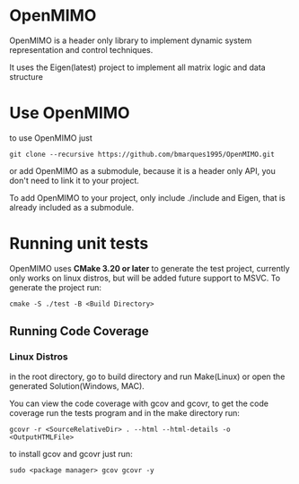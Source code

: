 # OpenMIMO

OpenMIMO is a header only library to implement dynamic system representation and control techniques.

It uses the Eigen(latest) project to implement all matrix logic and data structure

# Use OpenMIMO

to use OpenMIMO just

```
git clone --recursive https://github.com/bmarques1995/OpenMIMO.git
```

or add OpenMIMO as a submodule, because it is a header only API, you don't need to link it to your project.

To add OpenMIMO to your project, only include ./include and Eigen, that is already included as a submodule.

# Running unit tests

OpenMIMO uses **CMake 3.20 or later** to generate the test project, currently only works on linux distros, but will be added future support to MSVC. To generate the project run: 

```
cmake -S ./test -B <Build Directory>
```

## Running Code Coverage 

### Linux Distros

in the root directory, go to build directory and run Make(Linux) or open the generated Solution(Windows, MAC).

You can view the code coverage with gcov and gcovr, to get the code coverage run the tests program and in the make directory run:

```
gcovr -r <SourceRelativeDir> . --html --html-details -o <OutputHTMLFile>
```

to install gcov and gcovr just run:

```
sudo <package manager> gcov gcovr -y
```

